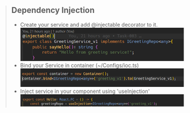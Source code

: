 
> ## Dependency Injection
>
> - Create your service and add @injectable decorator to it.
    ![DI 1](/src/assets/img/doc/doc1.PNG)
> - Bind your Service in container (~/Configs/ioc.ts)
    ![DI 2](/src/assets/img/doc/doc2.PNG)
> - Inject service in your component using 'useInjection'
    ![DI 3](/src/assets/img/doc/doc3.PNG)

